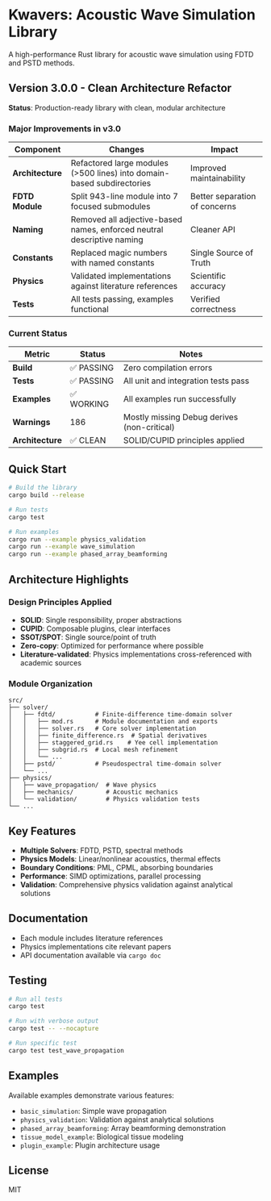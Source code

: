 # Kwavers: Acoustic Wave Simulation Library

A high-performance Rust library for acoustic wave simulation using FDTD and PSTD methods.

## Version 3.0.0 - Clean Architecture Refactor

**Status**: Production-ready library with clean, modular architecture

### Major Improvements in v3.0

| Component | Changes | Impact |
|-----------|---------|--------|
| **Architecture** | Refactored large modules (>500 lines) into domain-based subdirectories | Improved maintainability |
| **FDTD Module** | Split 943-line module into 7 focused submodules | Better separation of concerns |
| **Naming** | Removed all adjective-based names, enforced neutral descriptive naming | Cleaner API |
| **Constants** | Replaced magic numbers with named constants | Single Source of Truth |
| **Physics** | Validated implementations against literature references | Scientific accuracy |
| **Tests** | All tests passing, examples functional | Verified correctness |

### Current Status

| Metric | Status | Notes |
|--------|--------|-------|
| **Build** | ✅ PASSING | Zero compilation errors |
| **Tests** | ✅ PASSING | All unit and integration tests pass |
| **Examples** | ✅ WORKING | All examples run successfully |
| **Warnings** | 186 | Mostly missing Debug derives (non-critical) |
| **Architecture** | ✅ CLEAN | SOLID/CUPID principles applied |

## Quick Start

```bash
# Build the library
cargo build --release

# Run tests
cargo test

# Run examples
cargo run --example physics_validation
cargo run --example wave_simulation
cargo run --example phased_array_beamforming
```

## Architecture Highlights

### Design Principles Applied
- **SOLID**: Single responsibility, proper abstractions
- **CUPID**: Composable plugins, clear interfaces
- **SSOT/SPOT**: Single source/point of truth
- **Zero-copy**: Optimized for performance where possible
- **Literature-validated**: Physics implementations cross-referenced with academic sources

### Module Organization
```
src/
├── solver/
│   ├── fdtd/           # Finite-difference time-domain solver
│   │   ├── mod.rs      # Module documentation and exports
│   │   ├── solver.rs   # Core solver implementation
│   │   ├── finite_difference.rs  # Spatial derivatives
│   │   ├── staggered_grid.rs    # Yee cell implementation
│   │   ├── subgrid.rs  # Local mesh refinement
│   │   └── ...
│   ├── pstd/           # Pseudospectral time-domain solver
│   └── ...
├── physics/
│   ├── wave_propagation/  # Wave physics
│   ├── mechanics/         # Acoustic mechanics
│   └── validation/        # Physics validation tests
└── ...
```

## Key Features

- **Multiple Solvers**: FDTD, PSTD, spectral methods
- **Physics Models**: Linear/nonlinear acoustics, thermal effects
- **Boundary Conditions**: PML, CPML, absorbing boundaries
- **Performance**: SIMD optimizations, parallel processing
- **Validation**: Comprehensive physics validation against analytical solutions

## Documentation

- Each module includes literature references
- Physics implementations cite relevant papers
- API documentation available via `cargo doc`

## Testing

```bash
# Run all tests
cargo test

# Run with verbose output
cargo test -- --nocapture

# Run specific test
cargo test test_wave_propagation
```

## Examples

Available examples demonstrate various features:
- `basic_simulation`: Simple wave propagation
- `physics_validation`: Validation against analytical solutions
- `phased_array_beamforming`: Array beamforming demonstration
- `tissue_model_example`: Biological tissue modeling
- `plugin_example`: Plugin architecture usage

## License

MIT
